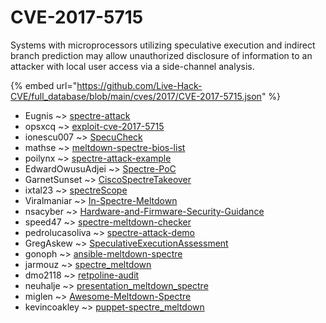 # CVE-2017-5715

Systems with microprocessors utilizing speculative execution and indirect branch prediction may allow unauthorized disclosure of information to an attacker with local user access via a side-channel analysis.

{% embed url="https://github.com/Live-Hack-CVE/full_database/blob/main/cves/2017/CVE-2017-5715.json" %}


* Eugnis ~> [spectre-attack](https://www.alice-snow.ru/2017/database/cve-2017-5715/spectre-attack-eugnis)
* opsxcq ~> [exploit-cve-2017-5715](https://www.alice-snow.ru/2017/database/cve-2017-5715/exploit-cve-2017-5715-opsxcq)
* ionescu007 ~> [SpecuCheck](https://www.alice-snow.ru/2017/database/cve-2017-5715/specucheck-ionescu007)
* mathse ~> [meltdown-spectre-bios-list](https://www.alice-snow.ru/2017/database/cve-2017-5715/meltdown-spectre-bios-list-mathse)
* poilynx ~> [spectre-attack-example](https://www.alice-snow.ru/2017/database/cve-2017-5715/spectre-attack-example-poilynx)
* EdwardOwusuAdjei ~> [Spectre-PoC](https://www.alice-snow.ru/2017/database/cve-2017-5715/spectre-poc-edwardowusuadjei)
* GarnetSunset ~> [CiscoSpectreTakeover](https://www.alice-snow.ru/2017/database/cve-2017-5715/ciscospectretakeover-garnetsunset)
* ixtal23 ~> [spectreScope](https://www.alice-snow.ru/2017/database/cve-2017-5715/spectrescope-ixtal23)
* Viralmaniar ~> [In-Spectre-Meltdown](https://www.alice-snow.ru/2017/database/cve-2017-5715/in-spectre-meltdown-viralmaniar)
* nsacyber ~> [Hardware-and-Firmware-Security-Guidance](https://www.alice-snow.ru/2017/database/cve-2017-5715/hardware-and-firmware-security-guidance-nsacyber)
* speed47 ~> [spectre-meltdown-checker](https://www.alice-snow.ru/2017/database/cve-2017-5715/spectre-meltdown-checker-speed47)
* pedrolucasoliva ~> [spectre-attack-demo](https://www.alice-snow.ru/2017/database/cve-2017-5715/spectre-attack-demo-pedrolucasoliva)
* GregAskew ~> [SpeculativeExecutionAssessment](https://www.alice-snow.ru/2017/database/cve-2017-5715/speculativeexecutionassessment-gregaskew)
* gonoph ~> [ansible-meltdown-spectre](https://www.alice-snow.ru/2017/database/cve-2017-5715/ansible-meltdown-spectre-gonoph)
* jarmouz ~> [spectre_meltdown](https://www.alice-snow.ru/2017/database/cve-2017-5715/spectre_meltdown-jarmouz)
* dmo2118 ~> [retpoline-audit](https://www.alice-snow.ru/2017/database/cve-2017-5715/retpoline-audit-dmo2118)
* neuhalje ~> [presentation_meltdown_spectre](https://www.alice-snow.ru/2017/database/cve-2017-5715/presentation_meltdown_spectre-neuhalje)
* miglen ~> [Awesome-Meltdown-Spectre](https://www.alice-snow.ru/2017/database/cve-2017-5715/awesome-meltdown-spectre-miglen)
* kevincoakley ~> [puppet-spectre_meltdown](https://www.alice-snow.ru/2017/database/cve-2017-5715/puppet-spectre_meltdown-kevincoakley)